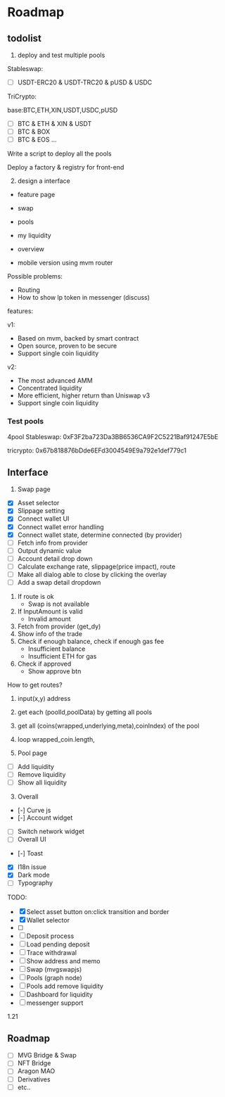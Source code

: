 # Roadmap


## todolist 

1. deploy and test multiple pools

Stableswap:

- [ ] USDT-ERC20 & USDT-TRC20 & pUSD & USDC

TriCrypto:

base:BTC,ETH,XIN,USDT,USDC,pUSD

- [ ] BTC & ETH & XIN & USDT
- [ ] BTC & BOX
- [ ] BTC & EOS
...

Write a script to deploy all the pools

Deploy a factory & registry for front-end


2. design a interface

- feature page
- swap
- pools
- my liquidity
- overview

- mobile version using mvm router


Possible problems:
- Routing
- How to show lp token in messenger (discuss)


features:

v1:
- Based on mvm, backed by smart contract
- Open source, proven to be secure
- Support single coin liquidity

v2:
- The most advanced AMM
- Concentrated liquidity
- More efficient, higher return than Uniswap v3
- Support single coin liquidity

### Test pools

4pool Stableswap: 0xF3F2ba723Da3BB6536CA9F2C5221Baf91247E5bE

tricrypto: 0x67b818876bDde6EFd3004549E9a792e1def779c1

## Interface

1. Swap page
- [x] Asset selector
- [x] Slippage setting
- [x] Connect wallet UI
- [x] Connect wallet error handling
- [x] Connect wallet state, determine connected (by provider)
- [ ] Fetch info from provider
- [ ] Output dynamic value
- [ ] Account detail drop down
- [ ] Calculate exchange rate, slippage(price impact), route
- [ ] Make all dialog able to close by clicking the overlay
- [ ] Add a swap detail dropdown

 1. If route is ok
	- Swap is not available
 2. If InputAmount is valid
	- Invalid amount
 3. Fetch from provider (get_dy)
 4. Show info of the trade
 5. Check if enough balance, check if enough gas fee
	- Insufficient balance
	- Insufficient ETH for gas
 6. Check if approved
	- Show approve btn

 How to get routes?
 1. input(x,y) address
 2. get each (poolId,poolData) by getting all pools 
 3. get all (coins(wrapped,underlying,meta),coinIndex) of the pool
 4. loop wrapped_coin.length, 


2. Pool page
- [ ] Add liquidity
- [ ] Remove liquidity
- [ ] Show all liquidity

3. Overall
- [-] Curve js
- [-] Account widget
- [ ] Switch network widget
- [ ] Overall UI
- [-] Toast
- [x] I18n issue
- [x] Dark mode
- [ ] Typography

TODO:
- [x] Select asset button on:click transition and border
- [x] Wallet selector
- [ ] 
- [ ] Deposit process
- [ ] Load pending deposit
- [ ] Trace withdrawal
- [ ] Show address and memo
- [ ] Swap (mvgswapjs)
- [ ] Pools (graph node)
- [ ] Pools add remove liquidity
- [ ] Dashboard for liquidity
- [ ] messenger support

1.21

## Roadmap

- [ ] MVG Bridge & Swap
- [ ] NFT Bridge
- [ ] Aragon MAO
- [ ] Derivatives
- [ ] etc..
